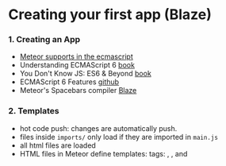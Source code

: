 # Creating your first app (Blaze)
### 1. Creating an App
* [Meteor supports in the ecmascript](https://docs.meteor.com/packages/ecmascript.html)
* Understanding ECMAScript 6 [book](https://github.com/nzakas/understandinges6)
* You Don't Know JS: ES6 & Beyond [book](https://github.com/getify/You-Dont-Know-JS/tree/master/es6%20%26%20beyond)
* ECMAScript 6 Features [github](https://github.com/lukehoban/es6features#readme)
* Meteor's Spacebars compiler [Blaze](http://blazejs.org/guide/spacebars.html)

### 2. Templates
* hot code push: changes are automatically push.
* files inside `imports/` only load if they are imported in `main.js`
* all html files are loaded
* HTML files in Meteor define templates: tags: <head>, <body>, and <template>. Everything inside <template> tags is compiled into Meteor templates, which can be included inside HTML with `{{> templateName}}` or referenced in your JavaScript with `Template.templateName`. Also, the `body` section can be referenced in your JavaScript with `Template.body`.
* Adding logic and data to templates: all HTML cose is compiled with Meteor's Spacebars compiler. You can pass data into templates from your JavaScript code by defining helpers.

### 3. Collections
collections accessed from both the server and the client. They also update themselves automatically.
[Collections and Schemas-Meteor Guide](https://guide.meteor.com/collections.html) 
A new collection in the server creates the mongodb collection, in the client creates the cache connected to the server collection.
* Steps: 
    * 1) create the imports/api/collection.js
    * 2) load collection on the server
    * 3) load collection on the client
    * 4) insert data in mongo db

### 4. Forms and events
Attaching events to templates: by calling `Template.templateName.events(...)` with a dictionary.

### 5. Update and Remove
Code

### 6. Running on mobile
`meteor run android`

### 7. Temporary UI state
use a `ReactiveDict` to store temporary reactive state on the client that don't sync with the server.
Add the `reactive-dict` package: `meteor add reactive-dict`
[patterns for writing components-Blaze](http://blazejs.org/guide/spacebars.html) 

### 8. User Accounts
Ad the accounts packages: `meteor add accounts-ui accounts-password`
include login buttons: `> loginButtons` (currentUser built-in helper)
* If you add the `accounts-facebook` package to enable Facebook login in your app - the Facebook button will automatically appear in the dropdown.

### 9. Security with methods
Every newly created Meteor project has the insecure package added by default. This is the package that allows any user of the app edit any part of the database. To remove this package: `meteor remove insecure` (removes all client-side database permissions)

#### Defining methods
We need one method for each database operation we want to perform on the client. Methods should be defined in code that is executed on the client and the server. ethods should be defined in code that is executed on the client and the server (Optimistic UI).

#### Optimistic UI
When you call a method on the client using `Meteor.call`, two things happen in parallel:  
    - 1.  The client sends a request to the server to run the method in a secure environment, just like an AJAX request would work.  
    - 2.  A simulation of the method runs directly on the client to attempt to predict the outcome of the server call using the available information.  

What this means is that a newly created task actually appears on the screen before the result comes back from the server.
If the result from the server comes back and is consistent with the simulation on the client, everything remains as is. If the result on the server is different from the result of the simulation on the client, the UI is patched to reflect the actual state of the server.  
[Methods article](https://guide.meteor.com/methods.html)  
[blog post about optimistic UI](http://info.meteor.com/blog/optimistic-ui-with-meteor-latency-compensation)

### 10. Filtering data with publish and subscribe
 We need a way of controlling which data Meteor sends to the client-side database.  
 Remove `autopublish` package: `meteor remove autopublish`  
When the app refreshes, the task list will be empty. Without the `autopublish` package, we will have to specify explicitly what the server sends to the client. The functions in Meteor that do this are `Meteor.publish` and `Meteor.subscribe`.

[Publications and Data Loading](https://guide.meteor.com/data-loading.html)

#### Implementing private tasks
code

#### Extra method security
code

### 11. Testing
add a [test driver](https://guide.meteor.com/testing.html#test-driver) for the Mocha JavaScript test framework: `meteor add practicalmeteor:mocha`  
run our app in "test mode": `meteor test --driver-package practicalmeteor:mocha`
file: originalfilename.tests.js
code  
Invoke server method: `Meteor.server.method_handlers['name']`  
Note that arrow function use with Mocha [is discouraged](http://mochajs.org/#arrow-functions).
More about [Meteor Testing](https://guide.meteor.com/testing.html). 

### 12. What's next?
meteor create --example todos
meteor create --example localmarket
